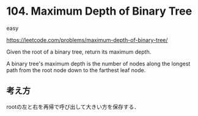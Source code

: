# 104. Maximum Depth of Binary Tree

easy

https://leetcode.com/problems/maximum-depth-of-binary-tree/

Given the root of a binary tree, return its maximum depth.

A binary tree's maximum depth is the number of nodes along the longest path from the root node down to the farthest leaf node.

## 考え方

rootの左と右を再帰で呼び出して大きい方を保存する．
